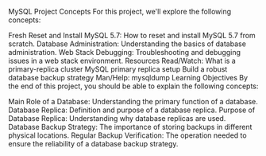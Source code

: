 MySQL Project
Concepts
For this project, we'll explore the following concepts:

Fresh Reset and Install MySQL 5.7: How to reset and install MySQL 5.7 from scratch.
Database Administration: Understanding the basics of database administration.
Web Stack Debugging: Troubleshooting and debugging issues in a web stack environment.
Resources
Read/Watch:
What is a primary-replica cluster
MySQL primary replica setup
Build a robust database backup strategy
Man/Help:
mysqldump
Learning Objectives
By the end of this project, you should be able to explain the following concepts:

Main Role of a Database: Understanding the primary function of a database.
Database Replica: Definition and purpose of a database replica.
Purpose of Database Replica: Understanding why database replicas are used.
Database Backup Strategy: The importance of storing backups in different physical locations.
Regular Backup Verification: The operation needed to ensure the reliability of a database backup strategy.
